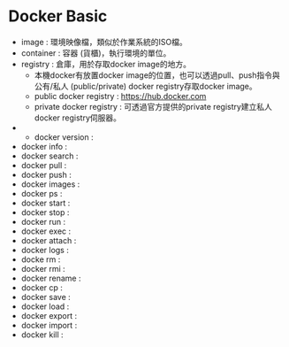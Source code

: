 # Docker Basic

* image : 環境映像檔，類似於作業系統的ISO檔。
* container : 容器 \(貨櫃\)，執行環境的單位。
* registry : 倉庫，用於存取docker image的地方。
  * 本機docker有放置docker image的位置，也可以透過pull、push指令與公有/私人 \(public/private\) docker registry存取docker image。
  * public docker registry : https://hub.docker.com
  * private docker registry : 可透過官方提供的private registry建立私人docker registry伺服器。
* * docker version :
* docker info :  
* docker search : 
* docker pull : 
* docker push : 
* docker images : 
* docker ps : 
* docker start : 
* docker stop : 
* docker run : 
* docker exec : 
* docker attach : 
* docker logs : 
* docke rm : 
* docker rmi : 
* docker rename : 
* docker cp : 
* docker save : 
* docker load : 
* docker export : 
* docker import : 
* docker kill : 



